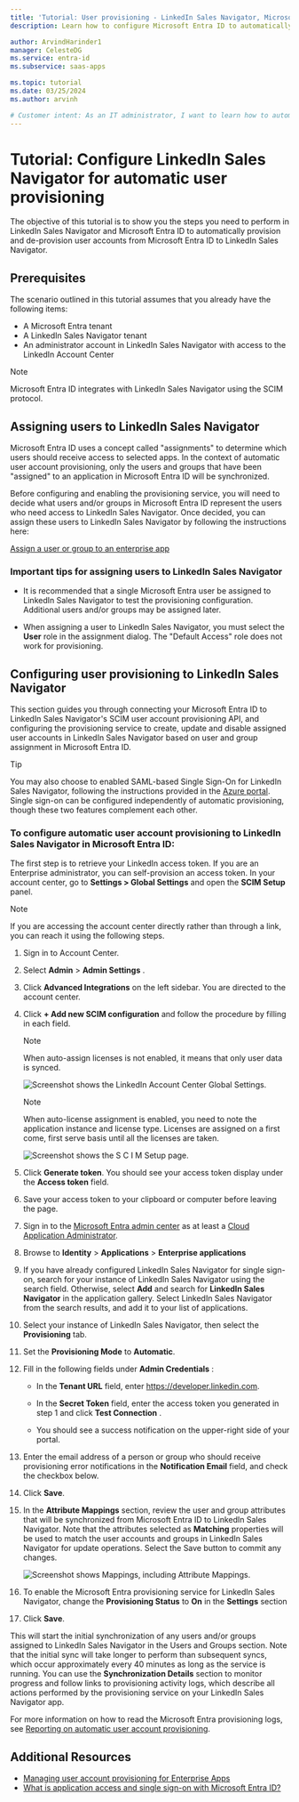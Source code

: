 ```yaml
---
title: 'Tutorial: User provisioning - LinkedIn Sales Navigator, Microsoft Entra ID'
description: Learn how to configure Microsoft Entra ID to automatically provision and de-provision user accounts to LinkedIn Sales Navigator.

author: ArvindHarinder1
manager: CelesteDG
ms.service: entra-id
ms.subservice: saas-apps

ms.topic: tutorial
ms.date: 03/25/2024
ms.author: arvinh

# Customer intent: As an IT administrator, I want to learn how to automatically provision and deprovision user accounts from Microsoft Entra ID to LinkedIn Sales Navigator so that I can streamline the user management process and ensure that users have the appropriate access to LinkedIn Sales Navigator.
---
```


# Tutorial: Configure LinkedIn Sales Navigator for automatic user provisioning

The objective of this tutorial is to show you the steps you need to perform in LinkedIn Sales Navigator and Microsoft Entra ID to automatically provision and de-provision user accounts from Microsoft Entra ID to LinkedIn Sales Navigator.

## Prerequisites

The scenario outlined in this tutorial assumes that you already have the following items:

* A Microsoft Entra tenant
* A LinkedIn Sales Navigator tenant 
* An administrator account in LinkedIn Sales Navigator with access to the LinkedIn Account Center

> [!NOTE]
> Microsoft Entra ID integrates with LinkedIn Sales Navigator using the SCIM protocol.

## Assigning users to LinkedIn Sales Navigator

Microsoft Entra ID uses a concept called "assignments" to determine which users should receive access to selected apps. In the context of automatic user account provisioning, only the users and groups that have been "assigned" to an application in Microsoft Entra ID will be synchronized.

Before configuring and enabling the provisioning service, you will need to decide what users and/or groups in Microsoft Entra ID represent the users who need access to LinkedIn Sales Navigator. Once decided, you can assign these users to LinkedIn Sales Navigator by following the instructions here:

[Assign a user or group to an enterprise app](~/identity/enterprise-apps/assign-user-or-group-access-portal.md)

### Important tips for assigning users to LinkedIn Sales Navigator

* It is recommended that a single Microsoft Entra user be assigned to LinkedIn Sales Navigator to test the provisioning configuration. Additional users and/or groups may be assigned later.

* When assigning a user to LinkedIn Sales Navigator, you must select the **User** role in the assignment dialog. The "Default Access" role does not work for provisioning.

## Configuring user provisioning to LinkedIn Sales Navigator

This section guides you through connecting your Microsoft Entra ID to LinkedIn Sales Navigator's SCIM user account provisioning API, and configuring the provisioning service to create, update and disable assigned user accounts in LinkedIn Sales Navigator based on user and group assignment in Microsoft Entra ID.

> [!TIP]
> You may also choose to enabled SAML-based Single Sign-On for LinkedIn Sales Navigator, following the instructions provided in the [Azure portal](https://portal.azure.com). Single sign-on can be configured independently of automatic provisioning, though these two features complement each other.

<a name='to-configure-automatic-user-account-provisioning-to-linkedin-sales-navigator-in-azure-ad'></a>

### To configure automatic user account provisioning to LinkedIn Sales Navigator in Microsoft Entra ID:

The first step is to retrieve your LinkedIn access token. If you are an Enterprise administrator, you can self-provision an access token. In your account center, go to **Settings &gt; Global Settings** and open the **SCIM Setup** panel.

> [!NOTE]
> If you are accessing the account center directly rather than through a link, you can reach it using the following steps.

1. Sign in to Account Center.

1. Select **Admin** > **Admin Settings** .

1. Click **Advanced Integrations** on the left sidebar. You are directed to the account center.

1. Click **+ Add new SCIM configuration** and follow the procedure by filling in each field.

    > [!NOTE]
    > When auto-assign licenses is not enabled, it means that only user data is synced.

    ![Screenshot shows the LinkedIn Account Center Global Settings.](./media/linkedinsalesnavigator-provisioning-tutorial/linkedin_1.PNG)

    > [!NOTE]
    > When auto-license assignment is enabled, you need to note the application instance and license type. Licenses are assigned on a first come, first serve basis until all the licenses are taken.

    ![Screenshot shows the S C I M Setup page.](./media/linkedinsalesnavigator-provisioning-tutorial/linkedin_2.PNG)

1. Click **Generate token**. You should see your access token display under the **Access token** field.

1. Save your access token to your clipboard or computer before leaving the page.

1. Sign in to the [Microsoft Entra admin center](https://entra.microsoft.com) as at least a [Cloud Application Administrator](~/identity/role-based-access-control/permissions-reference.md#cloud-application-administrator).

1. Browse to **Identity** > **Applications** > **Enterprise applications**

1. If you have already configured LinkedIn Sales Navigator for single sign-on, search for your instance of LinkedIn Sales Navigator using the search field. Otherwise, select **Add** and search for **LinkedIn Sales Navigator** in the application gallery. Select LinkedIn Sales Navigator from the search results, and add it to your list of applications.

1. Select your instance of LinkedIn Sales Navigator, then select the **Provisioning** tab.

1. Set the **Provisioning Mode** to **Automatic**.

1. Fill in the following fields under **Admin Credentials** :

    * In the **Tenant URL** field, enter https://developer.linkedin.com.

    * In the **Secret Token** field, enter the access token you generated in step 1 and click **Test Connection** .

    * You should see a success notification on the upper-right side of your portal.

1. Enter the email address of a person or group who should receive provisioning error notifications in the **Notification Email** field, and check the checkbox below.

1. Click **Save**.

1. In the **Attribute Mappings** section, review the user and group attributes that will be synchronized from Microsoft Entra ID to LinkedIn Sales Navigator. Note that the attributes selected as **Matching** properties will be used to match the user accounts and groups in LinkedIn Sales Navigator for update operations. Select the Save button to commit any changes.

    ![Screenshot shows Mappings, including Attribute Mappings.](./media/linkedinsalesnavigator-provisioning-tutorial/linkedin_4.PNG)

1. To enable the Microsoft Entra provisioning service for LinkedIn Sales Navigator, change the **Provisioning Status** to **On** in the **Settings** section

1. Click **Save**.

This will start the initial synchronization of any users and/or groups assigned to LinkedIn Sales Navigator in the Users and Groups section. Note that the initial sync will take longer to perform than subsequent syncs, which occur approximately every 40 minutes as long as the service is running. You can use the **Synchronization Details** section to monitor progress and follow links to provisioning activity logs, which describe all actions performed by the provisioning service on your LinkedIn Sales Navigator app.

For more information on how to read the Microsoft Entra provisioning logs, see [Reporting on automatic user account provisioning](~/identity/app-provisioning/check-status-user-account-provisioning.md).

## Additional Resources

* [Managing user account provisioning for Enterprise Apps](~/identity/app-provisioning/configure-automatic-user-provisioning-portal.md)
* [What is application access and single sign-on with Microsoft Entra ID?](~/identity/enterprise-apps/what-is-single-sign-on.md)
